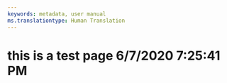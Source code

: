 ```yaml
---
keywords: metadata, user manual
ms.translationtype: Human Translation
---
```

# this is a test page 6/7/2020 7:25:41 PM
